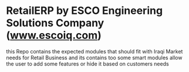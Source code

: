 # RetailERP by ESCO Engineering Solutions Company (www.escoiq.com)
this Repo contains the expected modules that should fit with Iraqi Market needs for Retail Business 
and its contains too some smart modules allow the user to add some features or hide it based on customers needs 
